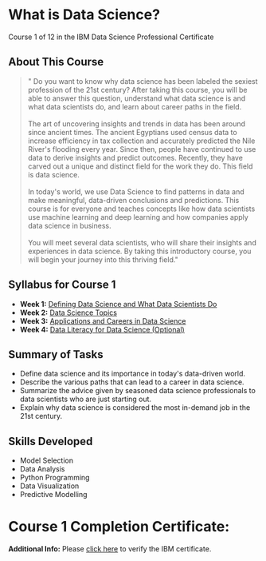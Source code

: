 # What is Data Science?
Course 1 of 12 in the IBM Data Science Professional Certificate
## About This Course
> " Do you want to know why data science has been labeled the sexiest profession of the 21st century? After taking this course, you will be able to answer this question, understand what data science is and what data scientists do, and learn about career paths in the field.<br><br>
> The art of uncovering insights and trends in data has been around since ancient times. The ancient Egyptians used census data to increase efficiency in tax collection and accurately predicted the Nile River's flooding every year. Since then, people have continued to use data to derive insights and predict outcomes. Recently, they have carved out a unique and distinct field for the work they do. This field is data science.<br><br>
> In today's world, we use Data Science to find patterns in data and make meaningful, data-driven conclusions and predictions. This course is for everyone and teaches concepts like how data scientists use machine learning and deep learning and how companies apply data science in business.<br><br>
> You will meet several data scientists, who will share their insights and experiences in data science. By taking this introductory course, you will begin your journey into this thriving field."
## Syllabus for Course 1
- **Week 1:** [Defining Data Science and What Data Scientists Do](https://github.com/Dre-J/IBM-Data-Science-Professional-Certificate/tree/main/01.%20What%20is%20Data%20Science%3F/Week%201%3A%20Defining%20Data%20Science%20and%20What%20Data%20Scientists%20Do)
- **Week 2:** [Data Science Topics](https://github.com/Dre-J/IBM-Data-Science-Professional-Certificate/tree/main/01.%20What%20is%20Data%20Science%3F/Week%202%3A%20Data%20Science%20Topics)
- **Week 3:** [Applications and Careers in Data Science](https://github.com/Dre-J/IBM-Data-Science-Professional-Certificate/tree/main/01.%20What%20is%20Data%20Science%3F/Week%203%3A%20Applications%20and%20Careers%20in%20Data%20Science)
- **Week 4:** [Data Literacy for Data Science (Optional)](https://github.com/Dre-J/IBM-Data-Science-Professional-Certificate/tree/main/01.%20What%20is%20Data%20Science%3F/Week%204%3A%20Data%20Literacy%20for%20Data%20Science%20(Optional))
## Summary of Tasks
- Define data science and its importance in today's data-driven world.
- Describe the various paths that can lead to a career in data science.
- Summarize the advice given by seasoned data science professionals to data scientists who are just starting out.
- Explain why data science is considered the most in-demand job in the 21st century.
## Skills Developed
- Model Selection
- Data Analysis
- Python Programming
- Data Visualization
- Predictive Modelling
  
# Course 1 Completion Certificate:
**Additional Info:** Please [click here](https://www.coursera.org/account/accomplishments/verify/DARM0B38PGGO) to verify the IBM certificate.<br>
